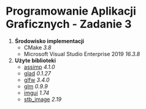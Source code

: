 # Programowanie Aplikacji Graficznych - Zadanie 3

1. **Środowisko implementacji**
    * CMake *3.8*
    * Microsoft Visual Studio Enterprise 2019 *16.3.8*
2. **Użyte biblioteki**
    * [assimp](https://github.com/assimp/assimp.git) *4.1.0*
    * [glad](http://glad.dav1d.de/#profile=compatibility&language=c&specification=gl&loader=on&api=gl%3D4.6) *0.1.27*
    * [glfw](https://github.com/glfw/glfw.git) *3.4.0*
    * [glm](https://github.com/g-truc/glm.git) *0.9.9*
    * [imgui](https://github.com/ocornut/imgui.git) *1.74*
    * [stb_image](http://nothings.org/stb) *2.19*
